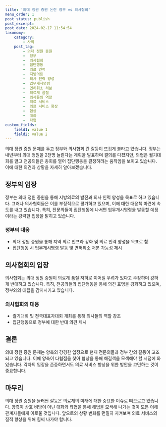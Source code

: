```yaml
---
title: '의대 정원 증원 논란 정부 vs 의사협회'
menu_order: 1
post_status: publish
post_excerpt: 
post_date: 2024-02-17 11:54:54
taxonomy:
    category:
        - 사회
    post_tag:
        - 의대 정원 증원
        -  정부
        -  의사협회
        -  집단행동
        -  의료 인력
        -  지방의료
        -  의사 인력 양성
        -  업무개시명령
        -  면허취소 처분
        -  의료계 품질
        -  의사들의 역할
        -  의료 서비스
        -  의료 서비스 향상
        -  협상
        -  대화
        -  타협
custom_fields:
    field1: value 1
    field2: value 2
---
```


의대 정원 증원 문제를 두고 정부와 의사협회 간 갈등이 뜨겁게 불타고 있습니다. 정부는 내년부터 의대 정원을 2천명 늘린다는 계획을 발표하며 결의를 다졌지만, 의협은 궐기대회를 열고 전공의들은 총회를 열어 집단행동을 결정하려는 움직임을 보이고 있습니다. 이에 대한 의견과 상황을 자세히 알아보겠습니다.
## 정부의 입장
정부는 의대 정원 증원을 통해 지방의료의 발전과 의사 인력 양성을 목표로 하고 있습니다. 그러나 의사협회들은 이를 부정적으로 평가하고 있으며, 이에 대한 대응책 마련에 속도를 내고 있습니다. 특히, 전문의들이 집단행동에 나서면 업무개시명령을 발동할 예정이라는 강력한 입장을 밝히고 있습니다.
### 정부의 대응
- 의대 정원 증원을 통해 지역 의료 인프라 강화 및 의료 인력 양성을 목표로 함
- 집단행동 시 업무개시명령 발동 및 면허취소 처분 가능성 제시
## 의사협회의 입장
의사협회는 의대 정원 증원이 의료계 품질 저하로 이어질 우려가 있다고 주장하며 강하게 반대하고 있습니다. 특히, 전공의들의 집단행동을 통해 의견 표명을 강화하고 있으며, 정부와의 대립을 감지시키고 있습니다.
### 의사협회의 대응
- 궐기대회 및 전국대표자대회 개최를 통해 의사들의 역할 강조
- 집단행동으로 정부에 대한 반대 의견 제시
## 결론
의대 정원 증원 문제는 양측의 강경한 입장으로 현재 전문의들과 정부 간의 갈등이 고조되고 있습니다. 이에 양측이 타협점을 찾아 협상을 통해 해결책을 모색해야 할 시점에 와 있습니다. 각자의 입장을 존중하면서도 의료 서비스 향상을 위한 방안을 고민하는 것이 중요합니다.
## 마무리
의대 정원 증원을 둘러싼 갈등은 의료계의 미래에 대한 중요한 이슈로 떠오르고 있습니다. 양측이 상호 비방이 아닌 대화와 타협을 통해 해법을 모색해 나가는 것이 모든 이해관계자들에게 이로울 것입니다. 앞으로의 상황 변화를 면밀히 지켜보며 의료 서비스의 질적 향상을 위해 힘써 나가야 합니다.
